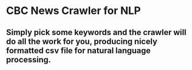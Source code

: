 # CBC News Crawler for NLP
Simply pick some keywords and the crawler will do all the work for you, producing nicely formatted csv file for natural language processing. 
---
